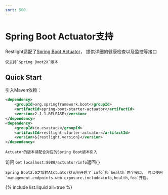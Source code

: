 ```yaml
---
sort: 500
---
```


# Spring Boot Actuator支持

Restlight适配了[Spring Boot Actuator](https://github.com/spring-projects/spring-boot/tree/master/spring-boot-project/spring-boot-actuator)， 提供详细的健康检查以及监控等接口

```note
仅支持`Spring Boot2X`版本
```

## Quick Start

引入Maven依赖：

```xml
<dependency>
	<groupId>org.springframework.boot</groupId>
	<artifactId>spring-boot-starter-actuator</artifactId>
	<version>2.1.1.RELEASE</version>
</dependency>
<dependency>
	<groupId>io.esastack</groupId>
	<artifactId>restlight-starter-actuator</artifactId>
	<version>${restlight.version}</version>
</dependency>
```

```note
Actuator的版本请配合对应的Spring Boot版本引入
```

访问 `Get` `localhost:8080/actuator/info`返回`{}`

```tip
Spring Boot2.0之后的Atctuator默认只开启了`info`和`health`两个接口， 可以使用`management.endpoints.web.exposure.include=info,health,foo`开启。
```

{% include list.liquid all=true %}


